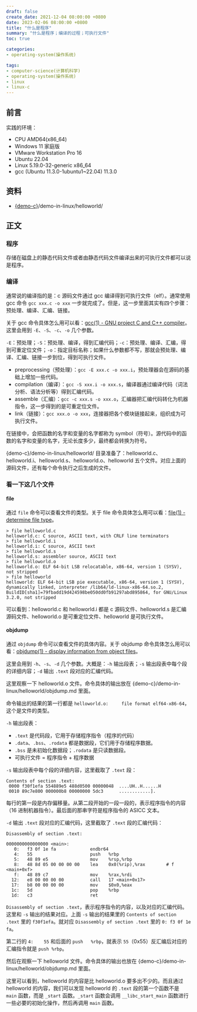 ```yaml
---
draft: false
create_date: 2021-12-04 08:00:00 +0800
date: 2023-02-06 08:00:00 +0800
title: "什么是程序"
summary: "什么是程序；编译的过程；可执行文件"
toc: true

categories:
- operating-system(操作系统)

tags:
- computer-science(计算机科学)
- operating-system(操作系统)
- linux
- linux-c
---
```

## 前言

实践的环境：

- CPU AMD64(x86_64)
- Windows 11 家庭版
- VMware Workstation Pro 16
- Ubuntu 22.04
- Linux 5.19.0-32-generic x86_64
- gcc (Ubuntu 11.3.0-1ubuntu1~22.04) 11.3.0

## 资料

- [{demo-c}](https://github.com/KelipuTe/demo-c)/demo-in-linux/helloworld/

## 正文

### 程序

存储在磁盘上的静态代码文件或者由静态代码文件编译出来的可执行文件都可以说是程序。

### 编译

通常说的编译指的是：c 源码文件通过 gcc 编译得到可执行文件（elf）。通常使用 gcc 命令 `gcc xxx.c -o xxx` 一步就完成了。但是，这一步里面其实有四个步骤：预处理、编译、汇编、链接。

关于 gcc 命令具体怎么用可以看：[gcc(1) - GNU project C and C++ compiler](https://man7.org/linux/man-pages/man1/gcc.1.html)。这里会用到 `-E`、`-S`、`-c`、`-o` 几个参数。

`-E`：预处理；`-S`：预处理、编译，得到汇编代码；`-c`：预处理、编译、汇编，得到可重定位文件；`-o`：指定目标名称；如果什么参数都不写，那就会预处理、编译、汇编、链接一步到位，得到可执行文件。

- preprocessing（预处理）：`gcc -E xxx.c -o xxx.i`，预处理器会在源码的基础上增加一些代码。
- compilation（编译）：`gcc -S xxx.i -o xxx.s`，编译器通过编译代码（词法分析、语法分析等）得到汇编代码。
- assemble（汇编）：`gcc -c xxx.s -o xxx.o`，汇编器把汇编代码转化为机器指令，这一步得到的是可重定位文件。
- link（链接）：`gcc xxx.o -o xxx`，连接器把各个模块链接起来，组织成为可执行文件。

在链接中，会把函数的名字和变量的名字都称为 symbol（符号）。源代码中的函数的名字和变量的名字，无论长度多少，最终都会转换为符号。

{demo-c}/demo-in-linux/helloworld/ 目录准备了：helloworld.c、helloworld.i、helloworld.s、helloworld.o、helloworld 五个文件。对应上面的源码文件，还有每个命令执行之后生成的文件。

### 看一下这几个文件

#### file

通过 `file` 命令可以查看文件的类型。关于 file 命令具体怎么用可以看：[file(1) - determine file type](https://man7.org/linux/man-pages/man1/file.1.html)。

```
> file helloworld.c
helloworld.c: C source, ASCII text, with CRLF line terminators
> file helloworld.i
helloworld.i: C source, ASCII text
> file helloworld.s
helloworld.s: assembler source, ASCII text
> file helloworld.o
helloworld.o: ELF 64-bit LSB relocatable, x86-64, version 1 (SYSV), not stripped
> file helloworld
helloworld: ELF 64-bit LSB pie executable, x86-64, version 1 (SYSV), dynamically linked, interpreter /lib64/ld-linux-x86-64.so.2, BuildID[sha1]=79fbadd19d424598be050dd0fb91297abd895864, for GNU/Linux 3.2.0, not stripped
```

可以看到：helloworld.c 和 helloworld.i 都是 c 源码文件、helloworld.s 是汇编源码文件、helloworld.o 是可重定位文件、helloworld 是可执行文件。

#### objdump

通过 `objdump` 命令可以查看文件的具体内容。关于 objdump 命令具体怎么用可以看：[objdump(1) - display information from object files](https://man7.org/linux/man-pages/man1/objdump.1.html)。

这里会用到 `-h`、`-s`、`-d` 几个参数。大概是：`-h` 输出段表；`-s` 输出段表中每个段的详细内容；`-d` 输出 `.text` 段对应的汇编代码。

这里观察一下 helloworld.o 文件。命令具体的输出放在 {demo-c}/demo-in-linux/helloworld/objdump.md 里面。

命令输出的结果的第一行都是 `helloworld.o:     file format elf64-x86-64`，这个是文件的类型。

`-h` 输出段表：

- `.text` 是代码段，它用于存储程序指令（程序的代码）
- `.data`、`.bss`、`.rodata` 都是数据段，它们用于存储程序数据。
- `.bss` 是未初始化数据段；`.rodata` 是只读数据段。
- 可执行文件 = 程序指令 + 程序数据

`-s` 输出段表中每个段的详细内容，这里截取了 `.text` 段：

```
Contents of section .text:
 0000 f30f1efa 554889e5 488d0500 00000048  ....UH..H......H
 0010 89c7e800 000000b8 00000000 5dc3      ............].
```

每行的第一段是内存偏移量。从第二段开始的一段一段的，表示程序指令的内容（16 进制机器指令）。最后面的那串字符是程序指令的 ASICC 文本。

`-d` 输出 `.text` 段对应的汇编代码，这里截取了 `.text` 段的汇编代码：

```
Disassembly of section .text:

0000000000000000 <main>:
   0:	f3 0f 1e fa          	endbr64 
   4:	55                   	push   %rbp
   5:	48 89 e5             	mov    %rsp,%rbp
   8:	48 8d 05 00 00 00 00 	lea    0x0(%rip),%rax        # f <main+0xf>
   f:	48 89 c7             	mov    %rax,%rdi
  12:	e8 00 00 00 00       	call   17 <main+0x17>
  17:	b8 00 00 00 00       	mov    $0x0,%eax
  1c:	5d                   	pop    %rbp
  1d:	c3                   	ret  
```

`Disassembly of section .text`，表示程序指令的内容，以及对应的汇编代码。这里和 `-s` 输出的结果对应。上面 `-s` 输出的结果里的 `Contents of section .text` 里的 `f30f1efa`。就对应 `Disassembly of section .text` 里的 `0:	f3 0f 1e fa`。

第二行的 `4:	55` 和后面的 `push   %rbp`，就表示 `55`（0x55）反汇编后对应的汇编指令就是 `push %rbp`。

然后在观察一下 helloworld 文件。命令具体的输出也放在 {demo-c}/demo-in-linux/helloworld/objdump.md 里面。

这里可以看到，helloworld 的内容是比 helloworld.o 要多出不少的。而且通过 helloworld 的内容，我们可以发现 helloworld 的 `.text` 段的第一个函数不是 `main` 函数，而是 `_start` 函数。`_start` 函数会调用 `__libc_start_main` 函数进行一些必要的初始化操作，然后再调用 `main` 函数。
